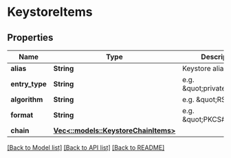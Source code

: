 # KeystoreItems

## Properties
Name | Type | Description | Notes
------------ | ------------- | ------------- | -------------
**alias** | **String** | Keystore alias name | [optional] 
**entry_type** | **String** | e.g. \&quot;privateKey\&quot; | [optional] 
**algorithm** | **String** | e.g. \&quot;RSA\&quot; | [optional] 
**format** | **String** | e.g. \&quot;PKCS#8\&quot; | [optional] 
**chain** | [**Vec<::models::KeystoreChainItems>**](KeystoreChainItems.md) |  | [optional] 

[[Back to Model list]](../README.md#documentation-for-models) [[Back to API list]](../README.md#documentation-for-api-endpoints) [[Back to README]](../README.md)


